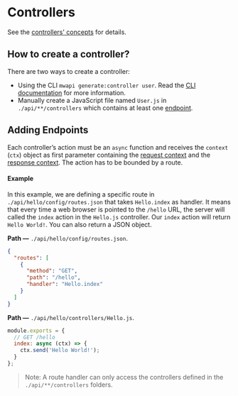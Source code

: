 # Controllers

See the [controllers' concepts](../concepts/concepts.md#controllers) for details.

## How to create a controller?

There are two ways to create a controller:
 - Using the CLI `mwapi generate:controller user`. Read the [CLI documentation](../cli/CLI.md#mwapi-generatecontroller) for more information.
 - Manually create a JavaScript file named `User.js` in `./api/**/controllers` which contains at least one [endpoint](#adding-endpoints).

## Adding Endpoints

Each controller’s action must be an `async` function and receives the `context` (`ctx`) object as first parameter containing the [request context](../guides/requests.md) and the [response context](../guides/responses.md). The action has to be bounded by a route.

#### Example

In this example, we are defining a specific route in `./api/hello/config/routes.json` that takes `Hello.index` as handler. It means that every time a web browser is pointed to the `/hello` URL, the server will called the `index` action in the `Hello.js` controller. Our `index` action will return `Hello World!`. You can also return a JSON object.

**Path —** `./api/hello/config/routes.json`.
```json
{
  "routes": [
    {
      "method": "GET",
      "path": "/hello",
      "handler": "Hello.index"
    }
  ]
}
```

**Path —** `./api/hello/controllers/Hello.js`.
```js
module.exports = {
  // GET /hello
  index: async (ctx) => {
    ctx.send('Hello World!');
  }
};
```

> Note: A route handler can only access the controllers defined in the `./api/**/controllers` folders.
